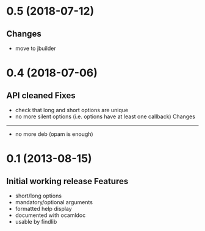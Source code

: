 0.5 (2018-07-12)
================
Changes
-------
  - move to jbuilder

0.4 (2018-07-06)
================
  API cleaned
Fixes
-----
  - check that long and short options are unique
  - no more silent options (i.e. options have at least one callback)
Changes
-------
  - no more deb (opam is enough)

0.1 (2013-08-15)
================
  Initial working release
Features
--------
  - short/long options
  - mandatory/optional arguments
  - formatted help display
  - documented with ocamldoc
  - usable by findlib
